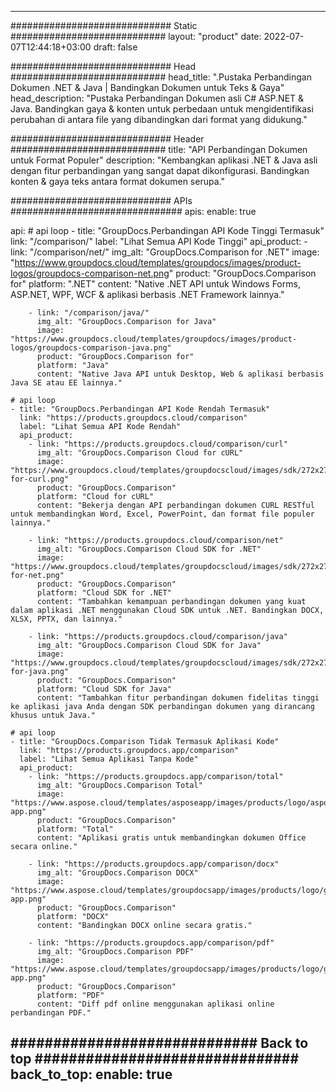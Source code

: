 
---
############################# Static ############################
layout: "product"
date: 2022-07-07T12:44:18+03:00
draft: false

############################# Head ############################
head_title: ".Pustaka Perbandingan Dokumen .NET & Java | Bandingkan Dokumen untuk Teks & Gaya"
head_description: "Pustaka Perbandingan Dokumen asli C# ASP.NET & Java. Bandingkan gaya & konten untuk perbedaan untuk mengidentifikasi perubahan di antara file yang dibandingkan dari format yang didukung."

############################# Header ############################
title: "API Perbandingan Dokumen untuk Format Populer"
description: "Kembangkan aplikasi .NET & Java asli dengan fitur perbandingan yang sangat dapat dikonfigurasi. Bandingkan konten & gaya teks antara format dokumen serupa."

############################# APIs ###############################
apis:
  enable: true

  api:
    # api loop
    - title: "GroupDocs.Perbandingan API Kode Tinggi Termasuk"
      link: "/comparison/"
      label: "Lihat Semua API Kode Tinggi"
      api_product:
        - link: "/comparison/net/"
          img_alt: "GroupDocs.Comparison for .NET"
          image: "https://www.groupdocs.cloud/templates/groupdocs/images/product-logos/groupdocs-comparison-net.png"
          product: "GroupDocs.Comparison for"
          platform: ".NET"
          content: "Native .NET API untuk Windows Forms, ASP.NET, WPF, WCF & aplikasi berbasis .NET Framework lainnya."

        - link: "/comparison/java/"
          img_alt: "GroupDocs.Comparison for Java"
          image: "https://www.groupdocs.cloud/templates/groupdocs/images/product-logos/groupdocs-comparison-java.png"
          product: "GroupDocs.Comparison for"
          platform: "Java"
          content: "Native Java API untuk Desktop, Web & aplikasi berbasis Java SE atau EE lainnya."

    # api loop
    - title: "GroupDocs.Perbandingan API Kode Rendah Termasuk"
      link: "https://products.groupdocs.cloud/comparison"
      label: "Lihat Semua API Kode Rendah"
      api_product:
        - link: "https://products.groupdocs.cloud/comparison/curl"
          img_alt: "GroupDocs.Comparison Cloud for cURL"
          image: "https://www.groupdocs.cloud/templates/groupdocscloud/images/sdk/272x272/groupdocs_comparison-for-curl.png"
          product: "GroupDocs.Comparison"
          platform: "Cloud for cURL"
          content: "Bekerja dengan API perbandingan dokumen CURL RESTful untuk membandingkan Word, Excel, PowerPoint, dan format file populer lainnya."

        - link: "https://products.groupdocs.cloud/comparison/net"
          img_alt: "GroupDocs.Comparison Cloud SDK for .NET"
          image: "https://www.groupdocs.cloud/templates/groupdocscloud/images/sdk/272x272/groupdocs_comparison-for-net.png"
          product: "GroupDocs.Comparison"
          platform: "Cloud SDK for .NET"
          content: "Tambahkan kemampuan perbandingan dokumen yang kuat dalam aplikasi .NET menggunakan Cloud SDK untuk .NET. Bandingkan DOCX, XLSX, PPTX, dan lainnya."

        - link: "https://products.groupdocs.cloud/comparison/java"
          img_alt: "GroupDocs.Comparison Cloud SDK for Java"
          image: "https://www.groupdocs.cloud/templates/groupdocscloud/images/sdk/272x272/groupdocs_comparison-for-java.png"
          product: "GroupDocs.Comparison"
          platform: "Cloud SDK for Java"
          content: "Tambahkan fitur perbandingan dokumen fidelitas tinggi ke aplikasi java Anda dengan SDK perbandingan dokumen yang dirancang khusus untuk Java."

    # api loop
    - title: "GroupDocs.Comparison Tidak Termasuk Aplikasi Kode"
      link: "https://products.groupdocs.app/comparison"
      label: "Lihat Semua Aplikasi Tanpa Kode"
      api_product:
        - link: "https://products.groupdocs.app/comparison/total"
          img_alt: "GroupDocs.Comparison Total"
          image: "https://www.aspose.cloud/templates/asposeapp/images/products/logo/aspose_comparison-app.png"
          product: "GroupDocs.Comparison"
          platform: "Total"
          content: "Aplikasi gratis untuk membandingkan dokumen Office secara online."

        - link: "https://products.groupdocs.app/comparison/docx"
          img_alt: "GroupDocs.Comparison DOCX"
          image: "https://www.aspose.cloud/templates/groupdocsapp/images/products/logo/groupdocs_words-app.png"
          product: "GroupDocs.Comparison"
          platform: "DOCX"
          content: "Bandingkan DOCX online secara gratis."

        - link: "https://products.groupdocs.app/comparison/pdf"
          img_alt: "GroupDocs.Comparison PDF"
          image: "https://www.aspose.cloud/templates/groupdocsapp/images/products/logo/groupdocs_pdf-app.png"
          product: "GroupDocs.Comparison"
          platform: "PDF"
          content: "Diff pdf online menggunakan aplikasi online perbandingan PDF."

############################# Back to top ###############################
back_to_top:
  enable: true
---
